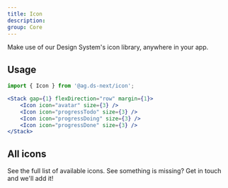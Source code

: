```yaml
---
title: Icon
description:
group: Core
---
```


Make use of our Design System's icon library, anywhere in your app.

## Usage

```js
import { Icon } from '@ag.ds-next/icon';
```

```jsx live
<Stack gap={1} flexDirection="row" margin={1}>
	<Icon icon="avatar" size={3} />
	<Icon icon="progressTodo" size={3} />
	<Icon icon="progressDoing" size={3} />
	<Icon icon="progressDone" size={3} />
</Stack>
```

## All icons

See the full list of available icons. See something is missing? Get in touch and we'll add it!

<IconExamples />
